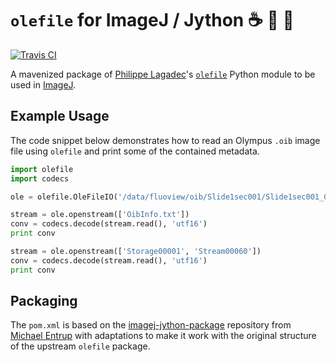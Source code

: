# `olefile` for ImageJ / Jython :coffee: :snake: :microscope:

[![Travis CI](https://travis-ci.com/imcf/jython-olefile.svg?branch=master)](https://travis-ci.com/imcf/jython-olefile)

A mavenized package of [Philippe Lagadec][gh_decalage2]'s
[`olefile`][gh_olefile] Python module to be used in [ImageJ][imagej].

## Example Usage

The code snippet below demonstrates how to read an Olympus `.oib` image file
using `olefile` and print some of the contained metadata.

```python
import olefile
import codecs

ole = olefile.OleFileIO('/data/fluoview/oib/Slide1sec001/Slide1sec001_01.oib')

stream = ole.openstream(['OibInfo.txt'])
conv = codecs.decode(stream.read(), 'utf16')
print conv

stream = ole.openstream(['Storage00001', 'Stream00060'])
conv = codecs.decode(stream.read(), 'utf16')
print conv
```

## Packaging

The `pom.xml` is based on the [imagej-jython-package][gh_ij_jy] repository from
[Michael Entrup][gh_m-entrup] with adaptations to make it work with the original
structure of the upstream `olefile` package.


[gh_decalage2]: https://github.com/decalage2
[gh_olefile]: https://github.com/decalage2/olefile
[imagej]: https://imagej.net
[gh_m-entrup]: https://github.com/m-entrup
[gh_ij_jy]: https://github.com/m-entrup/imagej-jython-package